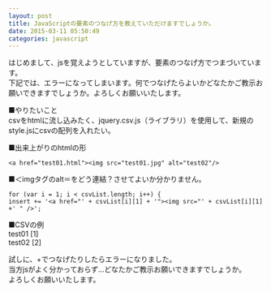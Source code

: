 ```yaml
---
layout: post
title: JavaScriptの要素のつなげ方を教えていただけますでしょうか。
date: 2015-03-11 05:50:49
categories: javascript
---
```

<p>はじめまして、jsを覚えようとしていますが、要素のつなげ方でつまづいています。<br>
下記では、エラーになってしまいます。何でつなげたらよいかどなたかご教示お願いできますでしょうか。よろしくお願いいたします。</p>

<p>■やりたいこと<br>
csvをhtmlに流し込みたく、jquery.csv.js（ライブラリ）を使用して、新規の style.jsにcsvの配列を入れたい。</p>

<p>■出来上がりのhtmlの形</p>

<pre><code>&lt;a href="test01.html"&gt;&lt;img src="test01.jpg" alt="test02"/&gt;
</code></pre>

<p>■＜imgタグのalt＝をどう連結？させてよいか分かりません。</p>

<pre><code>for (var i = 1; i &lt; csvList.length; i++) {
insert += '&lt;a href="' + csvList[i][1] + '"&gt;&lt;img src="' + csvList[i][1] +' " /&gt;';
</code></pre>

<p>■CSVの例<br>
test01 [1]<br>
test02 [2]</p>

<p>試しに、+でつなげたりしたらエラーになりました。<br>
当方jsがよく分かっておらず…どなたかご教示お願いできますでしょうか。<br>
よろしくお願いいたします。</p>
